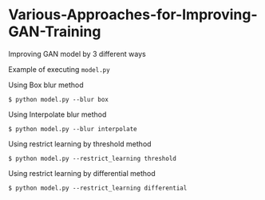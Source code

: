 # Various-Approaches-for-Improving-GAN-Training
Improving GAN model by 3 different ways

Example of executing ```model.py```

Using Box blur method

```
$ python model.py --blur box
```

Using Interpolate blur method
```
$ python model.py --blur interpolate
```

Using restrict learning by threshold method
```
$ python model.py --restrict_learning threshold
```

Using restrict learning by differential method
```
$ python model.py --restrict_learning differential
```
